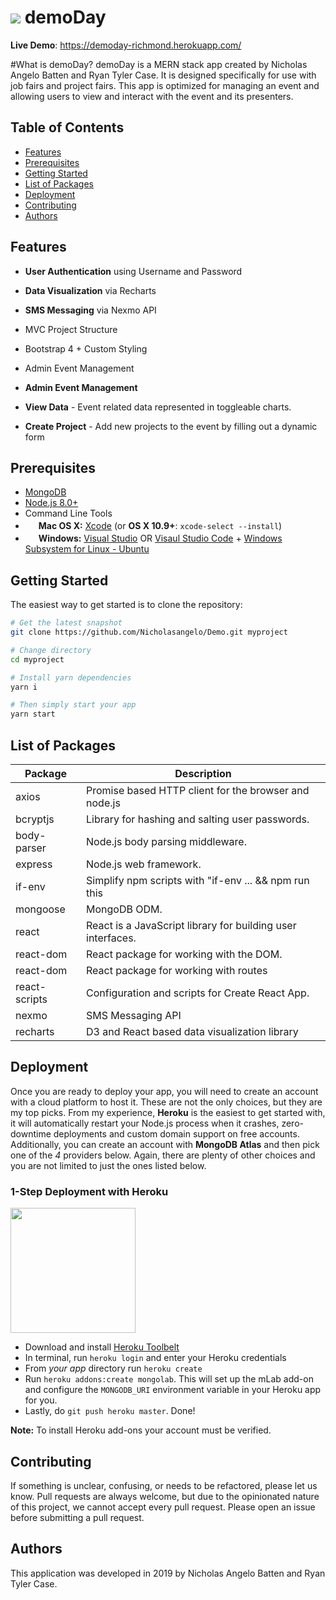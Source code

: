 ![](https://github.com/Nicholasangelo/Demo/images/demoDayBeer.png&s=10)
demoDay
=======================

**Live Demo**: https://demoday-richmond.herokuapp.com/

#What is demoDay?
demoDay is a MERN stack app created by Nicholas Angelo Batten and Ryan Tyler Case. It is designed specifically for use with job fairs and project fairs. This app is optimized for managing an event and allowing users to view and interact with the event and its presenters.

Table of Contents
-----------------

- [Features](#features)
- [Prerequisites](#prerequisites)
- [Getting Started](#getting-started)
- [List of Packages](#list-of-packages)
- [Deployment](#deployment)
- [Contributing](#contributing)
- [Authors](#authors)

Features
--------

- **User Authentication** using Username and Password
- **Data Visualization** via Recharts
- **SMS Messaging** via Nexmo API
- MVC Project Structure
- Bootstrap 4 + Custom Styling
- Admin Event Management

- **Admin Event Management**
 - **View Data** - Event related data represented in toggleable charts.
 - **Create Project** - Add new projects to the event by filling out a dynamic form

Prerequisites
-------------

- [MongoDB](https://www.mongodb.org/downloads)
- [Node.js 8.0+](http://nodejs.org)
- Command Line Tools
 - <img src="http://deluge-torrent.org/images/apple-logo.gif" height="17">&nbsp;**Mac OS X:** [Xcode](https://itunes.apple.com/us/app/xcode/id497799835?mt=12) (or **OS X 10.9+**: `xcode-select --install`)
 - <img src="http://dc942d419843af05523b-ff74ae13537a01be6cfec5927837dcfe.r14.cf1.rackcdn.com/wp-content/uploads/windows-8-50x50.jpg" height="17">&nbsp;**Windows:** [Visual Studio](https://www.visualstudio.com/products/visual-studio-community-vs) OR [Visaul Studio Code](https://code.visualstudio.com) + [Windows Subsystem for Linux - Ubuntu](https://docs.microsoft.com/en-us/windows/wsl/install-win10)

Getting Started
---------------

The easiest way to get started is to clone the repository:

```bash
# Get the latest snapshot
git clone https://github.com/Nicholasangelo/Demo.git myproject

# Change directory
cd myproject

# Install yarn dependencies
yarn i

# Then simply start your app
yarn start
```

List of Packages
----------------

| Package                         | Description                                                             |
| ------------------------------- | ------------------------------------------------------------------------|
| axios                           | Promise based HTTP client for the browser and node.js                   |
| bcryptjs                        | Library for hashing and salting user passwords.                         |
| body-parser                     | Node.js body parsing middleware.                                        |
| express                         | Node.js web framework.                                                  |
| if-env                          | Simplify npm scripts with "if-env ... && npm run this || npm run that"  |                                 
| mongoose                        | MongoDB ODM.                                                            |
| react                           | React is a JavaScript library for building user interfaces.             |
| react-dom                       | React package for working with the DOM.                                 |
| react-dom                       | React package for working with routes                                   |
| react-scripts                   | Configuration and scripts for Create React App.                         |
| nexmo                           | SMS Messaging API                                                       |
| recharts                        | D3 and React based data visualization library                           |


Deployment
----------

Once you are ready to deploy your app, you will need to create an account with
a cloud platform to host it. These are not the only choices, but they are my top
picks. From my experience, **Heroku** is the easiest to get started with, it will
automatically restart your Node.js process when it crashes, zero-downtime
deployments and custom domain support on free accounts. Additionally, you can
create an account with **MongoDB Atlas** and then pick one of the *4* providers below.
Again, there are plenty of other choices and you are not limited to just the ones
listed below.

### 1-Step Deployment with Heroku

<img src="https://upload.wikimedia.org/wikipedia/en/a/a9/Heroku_logo.png" width="200">

- Download and install [Heroku Toolbelt](https://toolbelt.heroku.com/)
- In terminal, run `heroku login` and enter your Heroku credentials
- From *your app* directory run `heroku create`
- Run `heroku addons:create mongolab`.  This will set up the mLab add-on and configure the `MONGODB_URI` environment variable in your Heroku app for you.
- Lastly, do `git push heroku master`.  Done!

**Note:** To install Heroku add-ons your account must be verified.

Contributing
------------

If something is unclear, confusing, or needs to be refactored, please let us know.
Pull requests are always welcome, but due to the opinionated nature of this
project, we cannot accept every pull request. Please open an issue before
submitting a pull request.

Authors
-------

This application was developed in 2019 by Nicholas Angelo Batten and Ryan Tyler Case.
